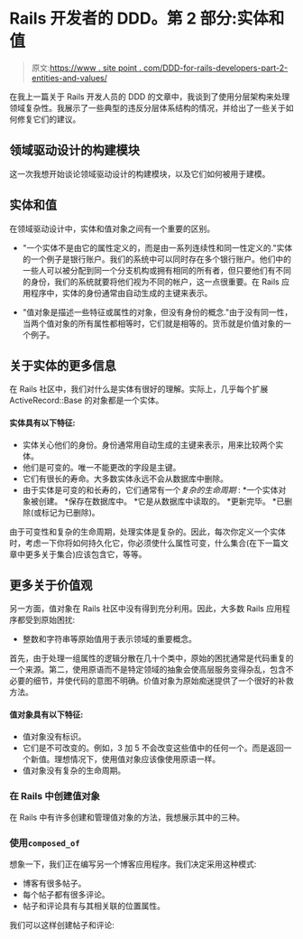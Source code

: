 # Rails 开发者的 DDD。第 2 部分:实体和值

> 原文:[https://www . site point . com/DDD-for-rails-developers-part-2-entities-and-values/](https://www.sitepoint.com/ddd-for-rails-developers-part-2-entities-and-values/)

在我上一篇关于 Rails 开发人员的 DDD 的文章中，我谈到了使用分层架构来处理领域复杂性。我展示了一些典型的违反分层体系结构的情况，并给出了一些关于如何修复它们的建议。

## 领域驱动设计的构建模块

这一次我想开始谈论领域驱动设计的构建模块，以及它们如何被用于建模。

## 实体和值

在领域驱动设计中，实体和值对象之间有一个重要的区别。

*   "一个实体不是由它的属性定义的，而是由一系列连续性和同一性定义的."实体的一个例子是银行账户。我们的系统中可以同时存在多个银行账户。他们中的一些人可以被分配到同一个分支机构或拥有相同的所有者，但只要他们有不同的身份，我们的系统就要将他们视为不同的帐户，这一点很重要。在 Rails 应用程序中，实体的身份通常由自动生成的主键来表示。

*   "值对象是描述一些特征或属性的对象，但没有身份的概念."由于没有同一性，当两个值对象的所有属性都相等时，它们就是相等的。货币就是价值对象的一个例子。

## 关于实体的更多信息

在 Rails 社区中，我们对什么是实体有很好的理解。实际上，几乎每个扩展 ActiveRecord::Base 的对象都是一个实体。

#### 实体具有以下特征:

*   实体关心他们的身份。身份通常用自动生成的主键来表示，用来比较两个实体。
*   他们是可变的。唯一不能更改的字段是主键。
*   它们有很长的寿命。大多数实体永远不会从数据库中删除。
*   由于实体是可变的和长寿的，它们通常有一个*复杂的生命周期* :
    *一个实体对象被创建。
    *保存在数据库中。
    *它是从数据库中读取的。
    *更新完毕。
    *已删除(或标记为已删除)。

由于可变性和复杂的生命周期，处理实体是复杂的。因此，每次你定义一个实体时，考虑一下你将如何持久化它，你必须使什么属性可变，什么集合(在下一篇文章中更多关于集合)应该包含它，等等。

## 更多关于价值观

另一方面，值对象在 Rails 社区中没有得到充分利用。因此，大多数 Rails 应用程序都受到原始困扰:

*   整数和字符串等原始值用于表示领域的重要概念。

首先，由于处理一组属性的逻辑分散在几十个类中，原始的困扰通常是代码重复的一个来源。第二，使用原语而不是特定领域的抽象会使高层服务变得杂乱，包含不必要的细节，并使代码的意图不明确。价值对象为原始痴迷提供了一个很好的补救方法。

#### 值对象具有以下特征:

*   值对象没有标识。
*   它们是不可改变的。例如，3 加 5 不会改变这些值中的任何一个。而是返回一个新值。理想情况下，使用值对象应该像使用原语一样。
*   值对象没有复杂的生命周期。

### 在 Rails 中创建值对象

在 Rails 中有许多创建和管理值对象的方法，我想展示其中的三种。

### 使用`composed_of`

想象一下，我们正在编写另一个博客应用程序。我们决定采用这种模式:

*   博客有很多帖子。
*   每个帖子都有很多评论。
*   帖子和评论具有与其相关联的位置属性。

我们可以这样创建帖子和评论: